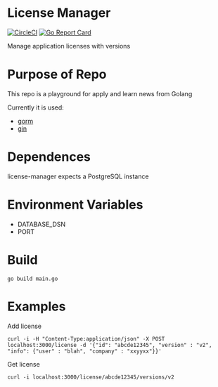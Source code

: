 # License Manager
[![CircleCI](https://circleci.com/gh/t-bonatti/license-manager.svg?style=shield)](https://circleci.com/gh/t-bonatti/license-manager) [![Go Report Card](https://goreportcard.com/badge/github.com/t-bonatti/license-manager?u=1)](https://goreportcard.com/report/github.com/t-bonatti/license-manager)

Manage application licenses with versions

# Purpose of Repo

This repo is a playground for apply and learn news from Golang

Currently it is used:

- [gorm](https://gorm.io/)
- [gin](https://github.com/gin-gonic/gin)

# Dependences

license-manager expects a PostgreSQL instance

# Environment Variables

- DATABASE_DSN
- PORT

# Build

```
go build main.go
```
# Examples

Add license

```
curl -i -H "Content-Type:application/json" -X POST localhost:3000/license -d '{"id": "abcde12345", "version" : "v2", "info": {"user" : "blah", "company" : "xxyyxx"}}'
```

Get license

```
curl -i localhost:3000/license/abcde12345/versions/v2
```
